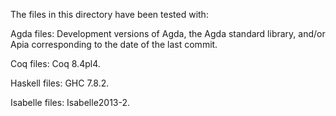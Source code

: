The files in this directory have been tested with:

Agda files: Development versions of Agda, the Agda standard library,
and/or Apia corresponding to the date of the last commit.

Coq files: Coq 8.4pl4.

Haskell files: GHC 7.8.2.

Isabelle files: Isabelle2013-2.
